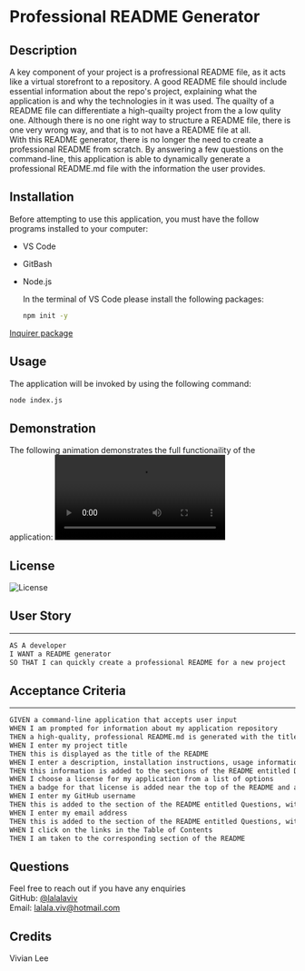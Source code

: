 # Professional README Generator

## Description

A key component of your project is a profressional README file, as it acts like a virtual storefront to a repository. 
A good README file should include essential information about the repo's project, explaining what the application is and why the technologies in it was used. The quailty of a README file can differentiate a high-quailty project from the a low qulity one. 
Although there is no one right way to structure a README file, there is one very wrong way, and that is to not have a README file at all. 
<br/>
With this README generator, there is no longer the need to create a professional README from scratch. 
By answering a few questions on the command-line, this application is able to dynamically generate a professional README.md file with the information the user provides. 


## Installation

Before attempting to use this application, you must have the follow programs installed to your computer: 

- VS Code
- GitBash
- Node.js
  
  In the terminal of VS Code please install the following packages: 
  ```bash
  npm init -y
  ```
 [Inquirer package](https://www.npmjs.com/package/inquirer/v/8.2.4)

## Usage

The application will be invoked by using the following command:

```bash
node index.js
```

## Demonstration

The following animation demonstrates the full functionaility of the application: 
![Demo Video](https://user-images.githubusercontent.com/106384519/195020587-726e2bfe-a3e3-4603-b550-617412060a83.mp4)


## License 

![License](https://img.shields.io/github/license/lalalaviv/Professional-README-Generator)


## User Story
---
```md
AS A developer
I WANT a README generator
SO THAT I can quickly create a professional README for a new project
```

## Acceptance Criteria
---
```md
GIVEN a command-line application that accepts user input
WHEN I am prompted for information about my application repository
THEN a high-quality, professional README.md is generated with the title of my project and sections entitled Description, Table of Contents, Installation, Usage, License, Contributing, Tests, and Questions
WHEN I enter my project title
THEN this is displayed as the title of the README
WHEN I enter a description, installation instructions, usage information, contribution guidelines, and test instructions
THEN this information is added to the sections of the README entitled Description, Installation, Usage, Contributing, and Tests
WHEN I choose a license for my application from a list of options
THEN a badge for that license is added near the top of the README and a notice is added to the section of the README entitled License that explains which license the application is covered under
WHEN I enter my GitHub username
THEN this is added to the section of the README entitled Questions, with a link to my GitHub profile
WHEN I enter my email address
THEN this is added to the section of the README entitled Questions, with instructions on how to reach me with additional questions
WHEN I click on the links in the Table of Contents
THEN I am taken to the corresponding section of the README
```
## Questions

Feel free to reach out if you have any enquiries
<br/>
GitHub: [@lalalaviv](https://github.com/lalalaviv)
<br/>
Email: lalala.viv@hotmail.com

## Credits

Vivian Lee

